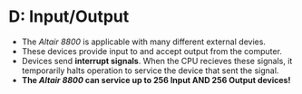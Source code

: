 # D: Input/Output

- The *Altair 8800* is applicable with many different external devies.
- These devices provide input to and accept output from the computer.
- Devices send **interrupt signals**. When the CPU recieves these signals, it temporarily halts operation to service the device that sent the signal.
- **The *Altair 8800* can service up to 256 Input AND 256 Output devices!**
